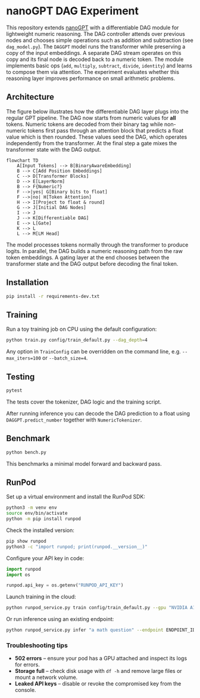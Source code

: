 # nanoGPT DAG Experiment

This repository extends [nanoGPT](https://github.com/karpathy/nanoGPT) with a differentiable
DAG module for lightweight numeric reasoning. The DAG controller attends over
previous nodes and chooses simple operations such as addition and subtraction
(see `dag_model.py`). The `DAGGPT` model runs the transformer while preserving a
copy of the input embeddings. A separate DAG stream operates on this copy and
its final node is decoded back to a numeric token.
The module implements basic ops (`add`, `multiply`, `subtract`, `divide`, `identity`) and learns to compose them via attention.
The experiment evaluates whether this reasoning layer improves performance on small arithmetic problems.

## Architecture

The figure below illustrates how the differentiable DAG layer plugs into the regular GPT pipeline. The DAG now starts
from numeric values for **all** tokens. Numeric tokens are decoded from their binary tag while non-numeric tokens first
pass through an attention block that predicts a float value which is then rounded. These values seed the DAG, which
operates independently from the transformer. At the final step a gate mixes the transformer state with the DAG output.

```mermaid
flowchart TD
    A[Input Tokens] --> B[BinaryAwareEmbedding]
    B --> C[Add Position Embeddings]
    C --> D[Transformer Blocks]
    D --> E[LayerNorm]
    B --> F{Numeric?}
    F -->|yes| G[Binary bits to float]
    F -->|no| H[Token Attention]
    H --> I[Project to float & round]
    G --> J[Initial DAG Nodes]
    I --> J
    J --> K[Differentiable DAG]
    E --> L[Gate]
    K --> L
    L --> M[LM Head]
```

The model processes tokens normally through the transformer to produce logits. In parallel, the DAG builds a numeric reasoning path from the raw token embeddings. A gating layer at the end chooses between the transformer state and the DAG output before decoding the final token.

## Installation

```bash
pip install -r requirements-dev.txt
```

## Training

Run a toy training job on CPU using the default configuration:

```bash
python train.py config/train_default.py --dag_depth=4
```

Any option in `TrainConfig` can be overridden on the command line, e.g.
`--max_iters=100` or `--batch_size=4`.

## Testing

```bash
pytest
```

The tests cover the tokenizer, DAG logic and the training script.

After running inference you can decode the DAG prediction to a float using
``DAGGPT.predict_number`` together with ``NumericTokenizer``.

## Benchmark

```bash
python bench.py
```

This benchmarks a minimal model forward and backward pass.

## RunPod

Set up a virtual environment and install the RunPod SDK:

```bash
python3 -m venv env
source env/bin/activate
python -m pip install runpod
```

Check the installed version:

```bash
pip show runpod
python3 -c "import runpod; print(runpod.__version__)"
```

Configure your API key in code:

```python
import runpod
import os

runpod.api_key = os.getenv("RUNPOD_API_KEY")
```

Launch training in the cloud:

```bash
python runpod_service.py train config/train_default.py --gpu "NVIDIA A100 40GB PCIe"
```

Or run inference using an existing endpoint:

```bash
python runpod_service.py infer "a math question" --endpoint ENDPOINT_ID
```

### Troubleshooting tips

* **502 errors** – ensure your pod has a GPU attached and inspect its logs for errors.
* **Storage full** – check disk usage with `df -h` and remove large files or mount a network volume.
* **Leaked API keys** – disable or revoke the compromised key from the console.

